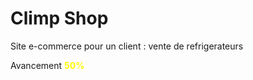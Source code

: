 <h1>Climp Shop</h1>
<p>Site e-commerce pour un client : vente de refrigerateurs</p>
<p>Avancement <strong style="color:yellow">50%</strong> </p>

